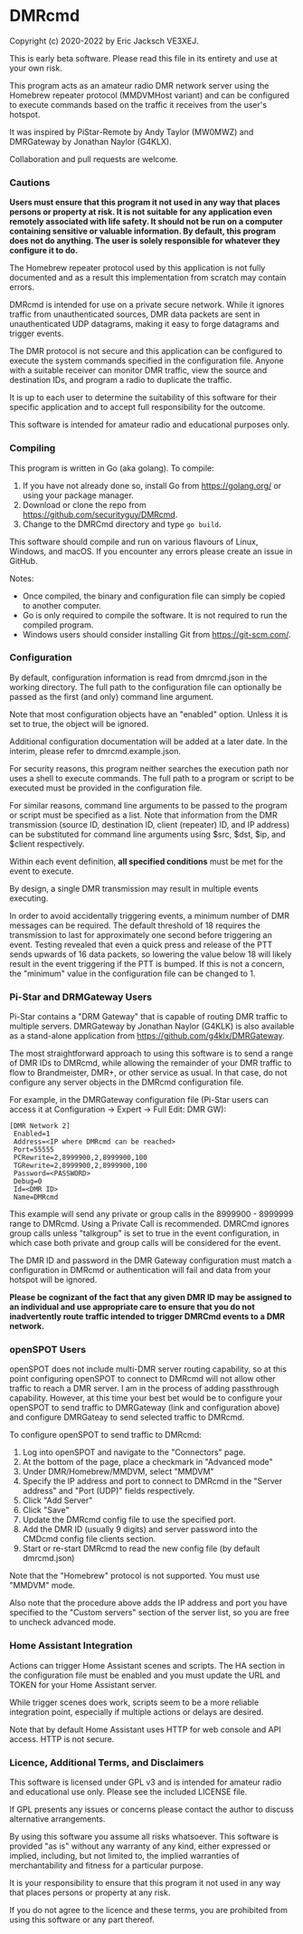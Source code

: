 # DMRcmd

Copyright (c) 2020-2022 by Eric Jacksch VE3XEJ.

This is early beta software. Please read this file in its entirety and use at your own risk.

This program acts as an amateur radio DMR network server using the Homebrew repeater protocol (MMDVMHost variant) and
can be configured to execute commands based on the traffic it receives from the user's hotspot.

It was inspired by PiStar-Remote by Andy Taylor (MW0MWZ) and DMRGateway by Jonathan Naylor (G4KLX).

Collaboration and pull requests are welcome.

### Cautions

**Users must ensure that this program it not used in any way that places persons or
property at risk. It is not suitable for any application even remotely associated with life safety.
It should not be run on a computer containing sensitive or valuable information. By default, this program does not
do anything. The user is solely responsible for whatever they configure it to do.**

The Homebrew repeater protocol used by this application is not fully documented and as a result this implementation
from scratch may contain errors.

DMRcmd is intended for use on a private secure network. While it ignores traffic from unauthenticated sources, 
DMR data packets are sent in unauthenticated UDP datagrams, making it easy to forge datagrams and trigger events.

The DMR protocol is not secure and this application can be configured to execute the system commands specified in the 
configuration file. Anyone with a suitable receiver can monitor DMR traffic, view the source and destination IDs, 
and program a radio to duplicate the traffic.

It is up to each user to determine the suitability of this software for their specific application and to accept
full responsibility for the outcome.

This software is intended for amateur radio and educational purposes only. 

### Compiling

This program is written in Go (aka golang). To compile:

1) If you have not already done so, install Go from https://golang.org/ or using your package manager.
2) Download or clone the repo from https://github.com/securityguy/DMRcmd.
3) Change to the DMRCmd directory and type `go build`.

This software should compile and run on various flavours of Linux, Windows, and macOS.
If you encounter any errors please create an issue in GitHub.

Notes:
 - Once compiled, the binary and configuration file can simply be copied to another computer.
 - Go is only required to compile the software. It is not required to run the compiled program.
 - Windows users should consider installing Git from https://git-scm.com/.
 
### Configuration

By default, configuration information is read from dmrcmd.json in the working directory. 
The full path to the configuration file can optionally be passed as the first (and only) 
command line argument.

Note that most configuration objects have an "enabled" option. Unless it is set to true, the
object will be ignored.

Additional configuration documentation will be added at a later date. In the interim, 
please refer to dmrcmd.example.json.

For security reasons, this program neither searches the execution path nor uses a shell to 
execute commands. The full path to a program or script to be executed must be provided
in the configuration file.

For similar reasons, command line arguments to be passed to the program or script must be specified as
a list. Note that information from the DMR transmission (source ID, destination ID, client (repeater) ID, 
and IP address) can be substituted for command line arguments using $src, $dst, $ip, and $client respectively.

Within each event definition, **all specified conditions** must be met for the event to execute.

By design, a single DMR transmission may result in multiple events executing.

In order to avoid accidentally triggering events, a minimum number of DMR messages can be required.
The default threshold of 18 requires the transmission to last for approximately one second 
before triggering an event. Testing revealed that even a quick press and release of the PTT
sends upwards of 16 data packets, so lowering the value below 18 will likely result
in the event triggering if the PTT is bumped. If this is not a concern, the "minimum" value in the
configuration file can be changed to 1.

### Pi-Star and DRMGateway Users

Pi-Star contains a "DRM Gateway" that is capable of routing DMR traffic to multiple servers. 
DMRGateway by Jonathan Naylor (G4KLK) is also available as a stand-alone application from 
https://github.com/g4klx/DMRGateway.

The most straightforward approach to using this software is to send a range of DMR IDs to
DMRcmd, while allowing the remainder of your DMR traffic to flow to Brandmeister, DMR+, or other service as usual.
In that case, do not configure any server objects in the DMRcmd configuration file.

For example, in the DMRGateway configuration file (Pi-Star users can access it at Configuration -> Expert -> Full Edit: DMR GW):

    [DMR Network 2]
     Enabled=1
     Address=<IP where DMRcmd can be reached>
     Port=55555
     PCRewrite=2,8999900,2,8999900,100
     TGRewrite=2,8999900,2,8999900,100
     Password=<PASSWORD>
     Debug=0
     Id=<DMR ID>
     Name=DMRcmd

This example will send any private or group calls in the 8999900 - 8999999 range to DMRcmd.
Using a Private Call is recommended. DMRCmd ignores group calls unless "talkgroup" is
set to true in the event configuration, in which case both private and group calls will be
considered for the event.

The DMR ID and password in the DMR Gateway configuration must match a configuration in DMRcmd
or authentication will fail and data from your hotspot will be ignored.

**Please be cognizant of the fact that any given DMR ID may be assigned to an individual and use appropriate
care to ensure that you do not inadvertently route traffic intended to trigger DMRCmd events to a DMR network.**

### openSPOT Users

openSPOT does not include multi-DMR server routing capability, so at this point configuring openSPOT to connect to 
DMRcmd will not allow other traffic to reach a DMR server. I am in the process of adding passthrough capability. 
However, at this time your best bet would be to configure your openSPOT to send traffic to
DMRGateway (link and configuration above) and configure DMRGateay to send selected traffic to DMRcmd.

To configure openSPOT to send traffic to DMRcmd:

1) Log into openSPOT and navigate to the "Connectors" page.
2) At the bottom of the page, place a checkmark in "Advanced mode"
3) Under DMR/Homebrew/MMDVM, select "MMDVM"
4) Specify the IP address and port to connect to DMRcmd in the "Server address" and "Port (UDP)" fields respectively.
5) Click "Add Server"
6) Click "Save"
7) Update the DMRcmd config file to use the specified port.
8) Add the DMR ID (usually 9 digits) and server password into the CMDcmd config file clients section.
9) Start or re-start DMRcmd to read the new config file (by default dmrcmd.json)

Note that the "Homebrew" protocol is not supported. You must use "MMDVM" mode.

Also note that the procedure above adds the IP address and port you have specified to the "Custom servers" section
of the server list, so you are free to uncheck advanced mode.

### Home Assistant Integration

Actions can trigger Home Assistant scenes and scripts. The HA section in the configuration file must be enabled
and you must update the URL and TOKEN for your Home Assistant server. 

While trigger scenes does work, scripts seem to be a more reliable integration point, especially if multiple 
actions or delays are desired.

Note that by default Home Assistant uses HTTP for web console and API access. HTTP is not secure.

### Licence, Additional Terms, and Disclaimers

This software is licensed under GPL v3 and is intended for amateur radio and educational use only.
Please see the included LICENSE file.

If GPL presents any issues or concerns please contact the author to discuss alternative arrangements.

By using this software you assume all risks whatsoever. This software is provided "as is"
without any warranty of any kind, either expressed or implied, including, but not limited to,
the implied warranties of merchantability and fitness for a particular purpose.

It is your responsibility to ensure that this program it not used in any way that places persons or
property at any risk.
 
If you do not agree to the licence and these terms, you are prohibited from using this software
or any part thereof.
